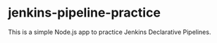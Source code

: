 # jenkins-pipeline-practice
This is a simple Node.js app to practice Jenkins Declarative Pipelines.
